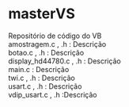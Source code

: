 # masterVS  
Repositório de código do VB  
amostragem.c , .h : Descrição  
botao.c , .h : Descrição  
display_hd44780.c , .h : Descrição  
main.c : Descrição  
twi.c , .h : Descrição  
usart.c , .h : Descrição  
vdip_usart.c , .h :Descrição  
